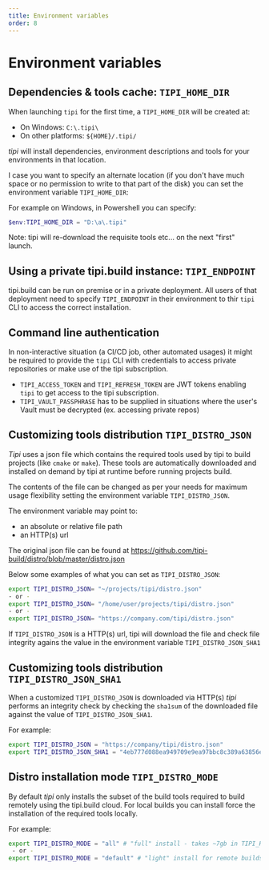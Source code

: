```yaml
---
title: Environment variables
order: 8
---
```


# Environment variables


## Dependencies & tools cache: `TIPI_HOME_DIR`

When launching `tipi` for the first time, a `TIPI_HOME_DIR` will be created at:

  - On Windows: `C:\.tipi\`
  - On other platforms: `${HOME}/.tipi/`

_tipi_ will install dependencies, environment descriptions and tools for your environments in that location.

I case you want to specify an alternate location (if you don't have much space or no permission to write to that part of the disk) 
you can set the environment variable `TIPI_HOME_DIR`:

For example on Windows, in Powershell you can specify:

```ps1
$env:TIPI_HOME_DIR = "D:\a\.tipi"
```

Note: tipi will re-download the requisite tools etc... on the next "first" launch.

## Using a private tipi.build instance: `TIPI_ENDPOINT`

tipi.build can be run on premise or in a private deployment. All users of that deployment need to specify `TIPI_ENDPOINT` in their environment
to thir `tipi` CLI to access the correct installation.

## Command line authentication

In non-interactive situation (a CI/CD job, other automated usages) it might be required to provide the `tipi` CLI with
credentials to access private repositories or make use of the tipi subscription.

- `TIPI_ACCESS_TOKEN` and `TIPI_REFRESH_TOKEN` are JWT tokens enabling `tipi` to get access to the tipi subscription.
- `TIPI_VAULT_PASSPHRASE` has to be supplied in situations where the user's Vault must be decrypted (ex. accessing private repos)

## Customizing tools distribution `TIPI_DISTRO_JSON`

_Tipi_ uses a json file which contains the required tools used by tipi to build projects (like `cmake` or `make`). These tools are automatically downloaded and installed on demand by tipi at runtime before running projects build.

The contents of the file can be changed as per your needs for maximum usage flexibility setting the environment variable `TIPI_DISTRO_JSON`.

The environment variable may point to:

- an absolute or relative file path
- an HTTP(s) url

The original json file can be found at https://github.com/tipi-build/distro/blob/master/distro.json

Below some examples of what you can set as `TIPI_DISTRO_JSON`:

```bash
export TIPI_DISTRO_JSON= "~/projects/tipi/distro.json"
- or -
export TIPI_DISTRO_JSON= "/home/user/projects/tipi/distro.json"
- or -
export TIPI_DISTRO_JSON= "https://company.com/tipi/distro.json"
```

If `TIPI_DISTRO_JSON` is a HTTP(s) url, tipi will download the file and check file integrity agains the value in the environment variable `TIPI_DISTRO_JSON_SHA1`

## Customizing tools distribution `TIPI_DISTRO_JSON_SHA1`

When a customized `TIPI_DISTRO_JSON` is downloaded via HTTP(s) _tipi_ performs an integrity check by checking the `sha1sum` of the downloaded file against the value of `TIPI_DISTRO_JSON_SHA1`.

For example:
```bash
export TIPI_DISTRO_JSON = "https://company/tipi/distro.json"
export TIPI_DISTRO_JSON_SHA1 = "4eb777d088ea949709e9ea97bbc8c389a63856e2"
```

## Distro installation mode `TIPI_DISTRO_MODE`

By default _tipi_ only installs the subset of the build tools required to build remotely using the tipi.build cloud.
For local builds you can install force the installation of the required tools locally.

For example:

```bash
export TIPI_DISTRO_MODE = "all" # "full" install - takes ~7gb in TIPI_HOME_DIR 
 - or -
export TIPI_DISTRO_MODE = "default" # "light" install for remote builds
```
